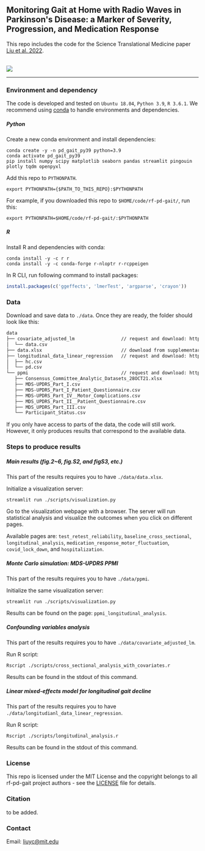 ## Monitoring Gait at Home with Radio Waves in Parkinson's Disease: a Marker of Severity, Progression, and Medication Response

This repo includes the code for the Science Translational Medicine paper [Liu et al. 2022]().

<br>
<a href="https://rf-pd-gait.csail.mit.edu/"><img src="https://rf-pd-gait.csail.mit.edu/static/figs/overview.svg"></a>
<hr/>

### Environment and dependency

The code is developed and tested on `Ubuntu 18.04`, `Python 3.9`, `R 3.6.1`. We recommend using [conda](https://github.com/conda/conda) to handle environments and dependencies.

##### Python

Create a new conda environment and install dependencies:

```shell
conda create -y -n pd_gait_py39 python=3.9
conda activate pd_gait_py39
pip install numpy scipy matplotlib seaborn pandas streamlit pingouin plotly tqdm openpyxl
```

Add this repo to `PYTHONPATH`.

```shell
export PYTHONPATH={$PATH_TO_THIS_REPO}:$PYTHONPATH
```

For example, if you downloaded this repo to `$HOME/code/rf-pd-gait/`, run this:

```shell
export PYTHONPATH=$HOME/code/rf-pd-gait/:$PYTHONPATH
```

##### R

Install R and dependencies with conda:

```shell
conda install -y -c r r
conda install -y -c conda-forge r-nloptr r-rcppeigen
```

In R CLI, run following command to install packages:

```R
install.packages(c('ggeffects', 'lmerTest', 'argparse', 'crayon'))
```

### Data

Download and save data to `./data`. Once they are ready, the folder should look like this:

```bash
data
├── covariate_adjusted_lm                 // request and download: https://rf-pd-gait.csail.mit.edu/
│  └── data.csv
├── data.xlsx                             // download from supplementary material
├── longitudinal_data_linear_regression   // request and download: https://rf-pd-gait.csail.mit.edu/
│  ├── hc.csv
│  └── pd.csv
└── ppmi                                  // request and download: https://www.ppmi-info.org/
   ├── Consensus_Committee_Analytic_Datasets_28OCT21.xlsx
   ├── MDS-UPDRS_Part_I.csv
   ├── MDS-UPDRS_Part_I_Patient_Questionnaire.csv
   ├── MDS-UPDRS_Part_IV__Motor_Complications.csv
   ├── MDS_UPDRS_Part_II__Patient_Questionnaire.csv
   ├── MDS_UPDRS_Part_III.csv
   └── Participant_Status.csv
```

If you only have access to parts of the data, the code will still work. However, it only produces results that correspond to the available data.

### Steps to produce results

##### Main results (fig.2~6, fig.S2, and figS3, etc.)

This part of the results requires you to have `./data/data.xlsx`.

Initialize a visualization server:

```shell
streamlit run ./scripts/visualization.py
```

Go to the visualization webpage with a browser. The server will run statistical analysis and visualize the outcomes when you click on different pages.

Available pages are: `test_retest_reliability`, `baseline_cross_sectional`, `longitudinal_analysis`, `medication_response_motor_fluctuation`, `covid_lock_down`, and `hospitalization`.

##### Monte Carlo simulation: MDS-UPDRS PPMI

This part of the results requires you to have `./data/ppmi`.

Initialize the same visualization server:

```shell
streamlit run ./scripts/visualization.py
```

Results can be found on the page: `ppmi_longitudinal_analysis`.

##### Confounding variables analysis

This part of the results requires you to have `./data/covariate_adjusted_lm`.

Run R script:

```shell
Rscript ./scripts/cross_sectional_analysis_with_covariates.r
```

Results can be found in the stdout of this command.

##### Linear mixed-effects model for longitudinal gait decline

This part of the results requires you to have `./data/longitudianl_data_linear_regression`.

Run R script:

```shell
Rscript ./scripts/longitudinal_analysis.r
```

Results can be found in the stdout of this command.

### License

This repo is licensed under the MIT License and the copyright belongs to all rf-pd-gait project authors - see the [LICENSE](https://github.com/firstmover/rf-pd-gait/blob/master/LICENSE) file for details.

### Citation

to be added.

### Contact

Email: liuyc@mit.edu

<!--Project homepage: [homepage](https://rf-pd-gait.csail.mit.edu/)-->
